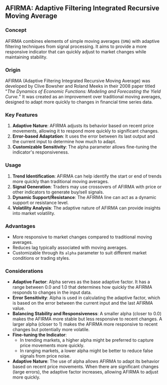 ## AFIRMA: Adaptive Filtering Integrated Recursive Moving Average

### Concept

AFIRMA combines elements of simple moving averages (`SMA`) with adaptive filtering techniques from signal processing. It aims to provide a more responsive indicator that can quickly adjust to market changes while maintaining stability.

### Origin

AFIRMA (Adaptive Filtering Integrated Recursive Moving Average) was developed by Clive Bowsher and Roland Meeks in their 2008 paper titled "*The Dynamics of Economic Functions: Modeling and Forecasting the Yield Curve.*" It was created as an improvement over traditional moving averages, designed to adapt more quickly to changes in financial time series data.

### Key Features

1. **Adaptive Nature**: AFIRMA adjusts its behavior based on recent price movements, allowing it to respond more quickly to significant changes.
2. **Error-based Adaptation**: It uses the error between its last output and the current input to determine how much to adapt.
3. **Customizable Sensitivity**: The alpha parameter allows fine-tuning the indicator's responsiveness.

### Usage

1. **Trend Identification**: AFIRMA can help identify the start or end of trends more quickly than traditional moving averages.
2. **Signal Generation**: Traders may use crossovers of AFIRMA with price or other indicators to generate buy/sell signals.
3. **Dynamic Support/Resistance**: The AFIRMA line can act as a dynamic support or resistance level.
4. **Volatility Analysis**: The adaptive nature of AFIRMA can provide insights into market volatility.

### Advantages

- More responsive to market changes compared to traditional moving averages.
- Reduces lag typically associated with moving averages.
- Customizable through its `alpha` parameter to suit different market conditions or trading styles.

### Considerations

- **Adaptive Factor**: Alpha serves as the base adaptive factor. It has a range between 0.0 and 1.0 that determines how quickly the AFIRMA responds to changes in the input data.
- **Error Sensitivity**: Alpha is used in calculating the adaptive factor, which is based on the error between the current input and the last AFIRMA value.
- **Balancing Stability and Responsiveness**: A smaller alpha (closer to 0.0) makes the AFIRMA more stable but less responsive to recent changes.
A larger alpha (closer to 1) makes the AFIRMA more responsive to recent changes but potentially more volatile.
- **Fine-tuning the Indicator**:
    - In trending markets, a higher alpha might be preferred to capture price movements more quickly.
    - In ranging markets, a lower alpha might be better to reduce false signals from price noise.
- **Adaptive Nature**: The use of alpha allows AFIRMA to adapt its behavior based on recent price movements. When there are significant changes (large errors), the adaptive factor increases, allowing AFIRMA to adjust more quickly.